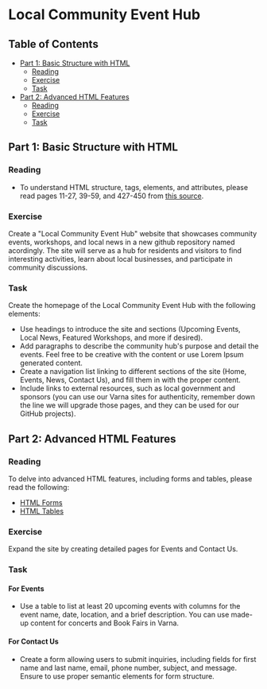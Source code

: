 # Local Community Event Hub

## Table of Contents
- [Part 1: Basic Structure with HTML](#part-1-basic-structure-with-html)
  - [Reading](#reading)
  - [Exercise](#exercise)
  - [Task](#task)
- [Part 2: Advanced HTML Features](#part-2-advanced-html-features)
  - [Reading](#reading-1)
  - [Exercise](#exercise-1)
  - [Task](#task-1)

## Part 1: Basic Structure with HTML

### Reading
- To understand HTML structure, tags, elements, and attributes, please read pages 11-27, 39-59, and 427-450 from [this source](https://archive.org/details/htmlandcss/page/429/mode/2up).

### Exercise

Create a "Local Community Event Hub" website that showcases community events, workshops, and local news in a new github repository named acordingly. The site will serve as a hub for residents and visitors to find interesting activities, learn about local businesses, and participate in community discussions.

### Task

Create the homepage of the Local Community Event Hub with the following elements:

- Use headings to introduce the site and sections (Upcoming Events, Local News, Featured Workshops, and more if desired).
- Add paragraphs to describe the community hub's purpose and detail the events. Feel free to be creative with the content or use Lorem Ipsum generated content.
- Create a navigation list linking to different sections of the site (Home, Events, News, Contact Us), and fill them in with the proper content.
- Include links to external resources, such as local government and sponsors (you can use our Varna sites for authenticity, remember down the line we will upgrade those pages, and they can be used for our GitHub projects).

## Part 2: Advanced HTML Features

### Reading

To delve into advanced HTML features, including forms and tables, please read the following:

- [HTML Forms](https://developer.mozilla.org/en-US/docs/Learn/Forms)
- [HTML Tables](https://developer.mozilla.org/en-US/docs/Learn/HTML/Tables)

### Exercise

Expand the site by creating detailed pages for Events and Contact Us.

### Task

#### For Events

- Use a table to list at least 20 upcoming events with columns for the event name, date, location, and a brief description. You can use made-up content for concerts and Book Fairs in Varna.

#### For Contact Us

- Create a form allowing users to submit inquiries, including fields for first name and last name, email, phone number, subject, and message. Ensure to use proper semantic elements for form structure.
